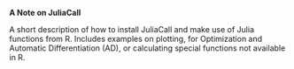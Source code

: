 **A Note on JuliaCall**

A short description of how to install JuliaCall and make use of Julia functions from R. 
Includes examples on plotting, for Optimization and Automatic Differentiation (AD), 
or calculating special functions not available in R.

